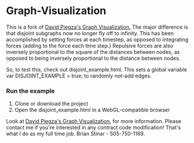 Graph-Visualization
===================

This is a fork of [David Piegza's Graph Visualization.](https://github.com/davidpiegza/Graph-Visualization/blob/master/Graph.js) 
The major difference is that disjoint subgraphs now no longer fly off to infinity. This has been accomplished by setting forces at
each timestep, as opposed to integrating forces (adding to the force each time step.) Repulsive forces are also inversely proportional to 
the square of the distances between nodes, as opposed to being inversely proportional to the distance between nodes.

So, to test this, check out disjoint_example.html. This sets a global variable var DISJOINT_EXAMPLE = true; to randomly not-add edges.

### Run the example ###

1. Clone or download the project
2. Open the disjoint_example.html in a WebGL-compatible browser

Look at [David Piegza's Graph Visualization.](https://github.com/davidpiegza/Graph-Visualization/blob/master/Graph.js) for more information. 
Please contact me if you're interested in any contract code modification! That's what I do as my full time job. Brian Stinar - 505-750-1169.